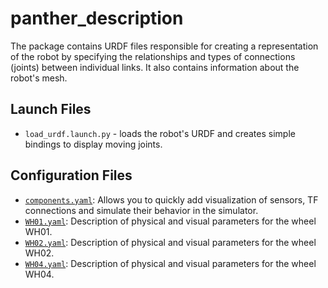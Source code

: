 # panther_description

The package contains URDF files responsible for creating a representation of the robot by specifying the relationships and types of connections (joints) between individual links. It also contains information about the robot's mesh.

## Launch Files

- `load_urdf.launch.py` - loads the robot's URDF and creates simple bindings to display moving joints.

## Configuration Files

- [`components.yaml`](./config/components.yaml): Allows you to quickly add visualization of sensors, TF connections and simulate their behavior in the simulator.
- [`WH01.yaml`](./config/WH01.yaml): Description of physical and visual parameters for the wheel WH01.
- [`WH02.yaml`](./config/WH02.yaml): Description of physical and visual parameters for the wheel WH02.
- [`WH04.yaml`](./config/WH04.yaml): Description of physical and visual parameters for the wheel WH04.
